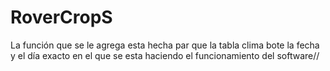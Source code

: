 # RoverCropS
La función que se le agrega esta hecha par que la tabla clima bote la fecha y el día exacto en el que se esta haciendo el funcionamiento del software//
